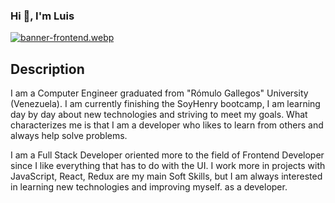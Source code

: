 ### Hi 👋, I'm Luis


[![banner-frontend.webp](https://i.postimg.cc/7Zz2wnrZ/banner-frontend.webp)](https://postimg.cc/rD8m9WpB)

## Description

I am a Computer Engineer graduated from "Rómulo Gallegos" University (Venezuela). I am currently finishing the SoyHenry bootcamp, I am learning day by day about new technologies and striving to meet my goals. What characterizes me is that I am a developer who likes to learn from others and always help solve problems.

I am a Full Stack Developer oriented more to the field of Frontend Developer since I like everything that has to do with the UI. I work more in projects with JavaScript, React, Redux are my main Soft Skills, but I am always interested in learning new technologies and improving myself. as a developer.
